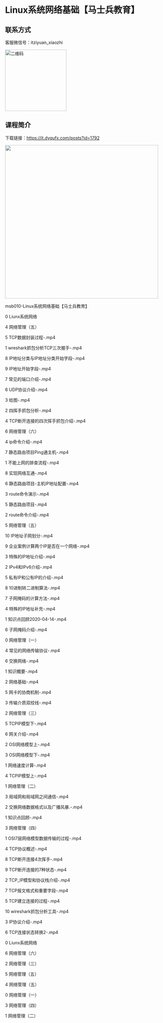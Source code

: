 # Linux系统网络基础【马士兵教育】

## 联系方式

客服微信号：itziyuan_xiaozhi

<img src="https://ziyuanyun.oss-cn-guangzhou.aliyuncs.com/common/20240614073449/666b82192834a.jpg" width="200" height="200" alt="二维码">

## 课程简介

下载链接：https://it.dyqufx.com/posts?id=1792

<img src="https://ziyuanyun.oss-cn-guangzhou.aliyuncs.com/yun/20240515183535/66448ff778e15.jpg" width="500" alt="">

  msb010-Linux系统网络基础【马士兵教育】

 0 Liunx系统网络

 4 网络管理（五）

 5 TCP数据封装过程-.mp4

 1 wreshark抓包分析TCP三次握手-.mp4

 8 IP地址分类与IP地址分类开始字段-.mp4

 9 IP地址开始字段-.mp4

 7 常见的端口介绍-.mp4

 6 UDP协议介绍-.mp4

 3 给图-.mp4

 2 四挥手抓包分析-.mp4

 4 TCP断开连接的四次挥手抓包介绍-.mp4

 6 网络管理（六）

 4 ip命令介绍-.mp4

 7 静态路由项目Ping通主机-.mp4

 1 不能上网的排查流程-.mp4

 8 实现网络互通-.mp4

 6 静态路由项目-主机IP地址配置-.mp4

 3 route命令演示-.mp4

 5 静态路由项目-.mp4

 2 route命令介绍-.mp4

 5 网络管理（五）

 10 IP地址子网划分-.mp4

 9 企业案例计算两个IP是否在一个网络-.mp4

 3 特殊的IP地址介绍-.mp4

 2 IPv4和IPv6介绍-.mp4

 5 私有IP和公有IP的介绍-.mp4

 8 10进制转二进制算法-.mp4

 7 子网掩码的计算方法-.mp4

 4 特殊的IP地址补充-.mp4

 1 知识点回顾2020-04-14-.mp4

 6 子网掩码介绍-.mp4

 0 网络管理（一）

 4 常见的网络传输协议-.mp4

 6 交换网络-.mp4

 1 知识概要-.mp4

 2 网络基础-.mp4

 5 网卡的协商机制-.mp4

 3 传输介质双绞线-.mp4

 2 网络管理（三）

 5 TCPIP模型下-.mp4

 6 网关介绍-.mp4

 2 OSI网络模型上-.mp4

 3 OSI网络模型下-.mp4

 1 网络速度计算-.mp4

 4 TCPIP模型上-.mp4

 1 网络管理（二）

 3 局域网和局域网之间通信-.mp4

 2 交换网络数据格式以及广播风暴.-.mp4

 1 知识点回顾-.mp4

 3 网络管理（四）

 1 OSI7层网络模型数据传输的过程-.mp4

 4 TCP协议概述-.mp4

 8 TCP断开连接4次挥手-.mp4

 9 TCP断开连接的7种状态-.mp4

 2 TCP_IP模型和协议栈介绍-.mp4

 7 TCP报文格式和重要字段-.mp4

 5 TCP建立连接的过程-.mp4

 10 wireshark抓包分析工具-.mp4

 3 IP协议介绍-.mp4

 6 TCP连接状态转换2-.mp4

 0 Liunx系统网络

 6 网络管理（六）

 2 网络管理（三）

 5 网络管理（五）

 4 网络管理（五）

 0 网络管理（一）

 3 网络管理（四）

 1 网络管理（二）

  